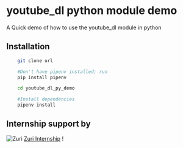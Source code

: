 # youtube_dl python module demo



A Quick demo of how to use the youtube_dl module in python

## Installation


```bash
    git clone url 

    #Don't have pipenv installed; run
    pip install pipenv

    cd youtube_dl_py_demo

    #Install dependencies
    pipenv install


```


## Internship support by  
![Zuri](zuri.jpeg)
[Zuri Internship](https://internship.zuri.team/)
!
